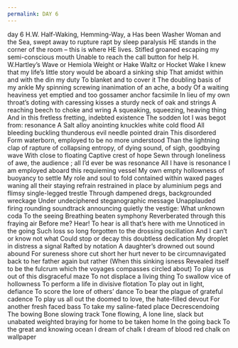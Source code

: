 ```yaml
---
permalink: DAY 6
---
```

day 6
H.W. Half-Waking, Hemming-Way, a Has been Washer Woman and the Sea, swept away to rupture
rapt by sleep paralysis 
HE stands in the corner of the room – this is where HE lives. 
Stifled groaned escaping my semi-conscious mouth
Unable to reach the call button for help 
H. W.Hartley’s Wave or Hemiola Weight or Hake Waltz or Hocket Wake
I knew that my life’s little story
would be aboard a sinking ship
That amidst within and with the din my duty
To blanket and to cover it
The doubling basis of my ankle
My spinning screwing inanimation of an ache, a body
Of a waiting heaviness yet emptied and too gossamer anchor facsimile
In lieu of my own throat’s doting with caressing kisses
a sturdy neck of oak and strings
A reaching beech to choke and wring
A squeaking, squeezing, heaving thing
And in this fretless fretting, indebted existence
The sodden lot I was begot from: resonance
A Salt alloy anointing knuckles white cold flood
All bleeding buckling thunderous evil needle pointed drain
This disordered Form waterborn, employed to be
no more understood
Than the lightning clap of rapture of collapsing entropy,
of dying sound, of sigh, goodbying
wave
With close to floating
Captive crest of hope
Sewn through loneliness of awe, the audience ;
all I’d ever be was resonance
All I have is resonance
I am employed aboard this requieming vessel
My own empty hollowness of buoyancy to settle
My role and soul to fold contained within
waxed pages waning all their staying refrain
restrained in place by aluminium pegs and flimsy single-legged trestle
Through dampened dregs, backgrounded wreckage
Under undeciphered steganographic message
Unapplauded firing rounding soundtrack announcing quietly the vestige:
What unknown coda
To the seeing
Breathing beaten
symphony
Reverberated through this fraying air
Before me?
Hear!
To hear is all
that’s here with me
Unnoticed in the going
Such loss
so long
forgotten to the drossing oscillation
And I can’t or know not what
Could stop or decay this doubtless dedication
My droplet in distress a signal
Rafted by notation
A daughter’s drowned out sound abound
For sureness shore
cut short her hurt
never to be circumnavigated back
to her father
again but rather
(When this sinking isness
Revealed itself to be the fulcrum which
the voyages compasses circled about)
To play us out of this disgraceful maze
To not displace a living thing
To swallow vice of hollowness
To perform a life in divisive flotation
To play out in light, defiance
To score the lore of others’ dance
To bear the plague of grateful cadence
To play us all out
the doomed to love, the hate-filled devout
For another fresh faced bass
To take my saline-fated place
Decrescendoing
The bowing
Bone
slowing track
Tone
flowing,
A lone line, slack
but unabated
weighted
braying
for home
to be taken home
In the going back
To the great and knowing
ocean
I dream of chalk 
I dream of blood red chalk on wallpaper 
